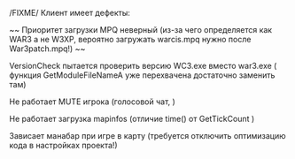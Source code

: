 /FIXME/
 Клиент имеет дефекты:
 
 ~~ Приоритет загрузки MPQ неверный (из-за чего определяется как WAR3 а не W3XP, вероятно загружать warcis.mpq нужно после War3patch.mpq!) ~~
 
 VersionCheck пытается проверить версию WC3.exe вместо war3.exe ( функция GetModuleFileNameA уже перехвачена достаточно заменить там)
 
 Не работает MUTE игрока (голосовой чат, )
 
 Не работает загрузка mapinfos (отличие time() от GetTickCount )
 
 Зависает манабар при игре в карту (требуется отключить оптимизацию кода в настройках проекта!)